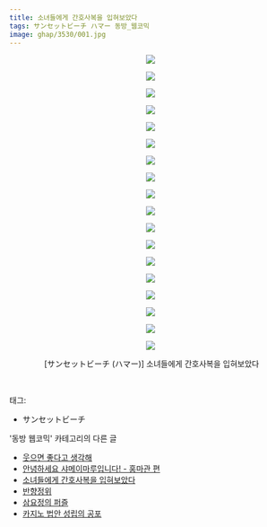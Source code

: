```yaml
---
title: 소녀들에게 간호사복을 입혀보았다
tags: サンセットビーチ ハマー 동방_웹코믹
image: ghap/3530/001.jpg
---
```

<div class="article">
<p style="text-align: center; clear: none; float: none;"><img src="{{ site.nasurl }}/ghap/3530/001.jpg"/></p>
<p style="text-align: center; clear: none; float: none;"><img src="{{ site.nasurl }}/ghap/3530/002.jpg"/></p>
<p style="text-align: center; clear: none; float: none;"><img src="{{ site.nasurl }}/ghap/3530/003.jpg"/></p>
<p style="text-align: center; clear: none; float: none;"><img src="{{ site.nasurl }}/ghap/3530/004.jpg"/></p>
<p style="text-align: center; clear: none; float: none;"><img src="{{ site.nasurl }}/ghap/3530/005.jpg"/></p>
<p style="text-align: center; clear: none; float: none;"><img src="{{ site.nasurl }}/ghap/3530/006.jpg"/></p>
<p style="text-align: center; clear: none; float: none;"><img src="{{ site.nasurl }}/ghap/3530/007.jpg"/></p>
<p style="text-align: center; clear: none; float: none;"><img src="{{ site.nasurl }}/ghap/3530/008.jpg"/></p>
<p style="text-align: center; clear: none; float: none;"><img src="{{ site.nasurl }}/ghap/3530/009.jpg"/></p>
<p style="text-align: center; clear: none; float: none;"><img src="{{ site.nasurl }}/ghap/3530/010.jpg"/></p>
<p style="text-align: center; clear: none; float: none;"><img src="{{ site.nasurl }}/ghap/3530/011.jpg"/></p>
<p style="text-align: center; clear: none; float: none;"><img src="{{ site.nasurl }}/ghap/3530/012.jpg"/></p>
<p style="text-align: center; clear: none; float: none;"><img src="{{ site.nasurl }}/ghap/3530/013.jpg"/></p>
<p style="text-align: center; clear: none; float: none;"><img src="{{ site.nasurl }}/ghap/3530/014.jpg"/></p>
<p style="text-align: center; clear: none; float: none;"><img src="{{ site.nasurl }}/ghap/3530/015.jpg"/></p>
<p style="text-align: center; clear: none; float: none;"><img src="{{ site.nasurl }}/ghap/3530/016.jpg"/></p>
<p style="text-align: center; clear: none; float: none;"><img src="{{ site.nasurl }}/ghap/3530/017.jpg"/></p>
<p style="text-align: center; clear: none; float: none;"><img src="{{ site.nasurl }}/ghap/3530/018.jpg"/></p>
<p style="text-align: center; clear: none; float: none;"> [サンセットビーチ (ハマー)] 소녀들에게 간호사복을 입혀보았다</p>
<p><br/></p>
</div><div class="tagTrail">
<p>태그: </p>
<ul>
<li>サンセットビーチ</li>
</ul>
</div><div class="another">
<p>'동방 웹코믹' 카테고리의 다른 글</p>
<ul>
<li><a href="/2017-07-11-ghap_3532">웃으면 좋다고 생각해</a></li>
<li><a href="/2017-07-11-ghap_3531">안녕하세요 샤메이마루입니다! - 홍마관 편</a></li>
<li><a href="/2017-07-11-ghap_3530">소녀들에게 간호사복을 입혀보았다</a></li>
<li><a href="/2017-07-11-ghap_3529">반향정위</a></li>
<li><a href="/2017-06-25-ghap_3500">삼요정의 퍼즐</a></li>
<li><a href="/2017-06-25-ghap_3498">카지노 법안 성립의 공포</a></li>
</ul>
</div><div class="cb_module cb_fluid">
<div class="cb_wrt cb_profile">
</div><!-- commentList close -->
</div>